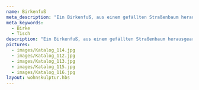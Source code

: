 ```yaml
---
name: Birkenfuß
meta_description: "Ein Birkenfuß, aus einem gefällten Straßenbaum herausgearbeitet Höhe: 85cm"
meta_keywords:
  - Birke
  - Tisch
description: "Ein Birkenfuß, aus einem gefällten Straßenbaum herausgearbeitet Höhe: 85cm"
pictures:
  - images/Katalog_114.jpg
  - images/Katalog_112.jpg
  - images/Katalog_113.jpg
  - images/Katalog_115.jpg
  - images/Katalog_116.jpg
layout: wohnskulptur.hbs
---
```

